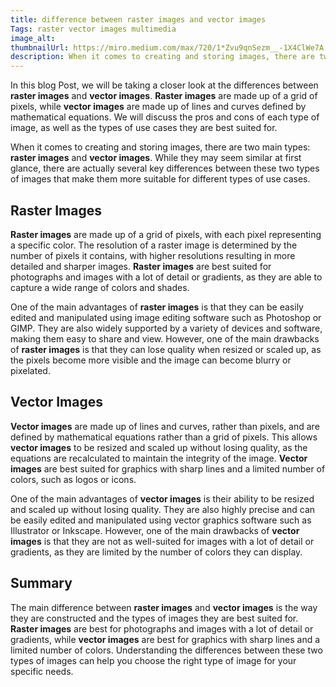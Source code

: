 ```yaml
---
title: difference between raster images and vector images
Tags: raster vector images multimedia
image_alt:
thumbnailUrl: https://miro.medium.com/max/720/1*Zvu9qnSezm__-1X4ClWe7A.webp
description: When it comes to creating and storing images, there are two main types, raster images and vector images. While they may seem similar at first glance, there are actually several key differences between these two types of images that make them more suitable for different types of use cases.
---
```


In this blog Post, we will be taking a closer look at the differences between **raster images** and **vector images**. **Raster images** are made up of a grid of pixels, while **vector images** are made up of lines and curves defined by mathematical equations. We will discuss the pros and cons of each type of image, as well as the types of use cases they are best suited for.

When it comes to creating and storing images, there are two main types: **raster images** and **vector images**. While they may seem similar at first glance, there are actually several key differences between these two types of images that make them more suitable for different types of use cases.

## Raster Images

**Raster images** are made up of a grid of pixels, with each pixel representing a specific color. The resolution of a raster image is determined by the number of pixels it contains, with higher resolutions resulting in more detailed and sharper images. **Raster images** are best suited for photographs and images with a lot of detail or gradients, as they are able to capture a wide range of colors and shades.

One of the main advantages of **raster images** is that they can be easily edited and manipulated using image editing software such as Photoshop or GIMP. They are also widely supported by a variety of devices and software, making them easy to share and view. However, one of the main drawbacks of **raster images** is that they can lose quality when resized or scaled up, as the pixels become more visible and the image can become blurry or pixelated.

## Vector Images

**Vector images** are made up of lines and curves, rather than pixels, and are defined by mathematical equations rather than a grid of pixels. This allows **vector images** to be resized and scaled up without losing quality, as the equations are recalculated to maintain the integrity of the image. **Vector images** are best suited for graphics with sharp lines and a limited number of colors, such as logos or icons.

One of the main advantages of **vector images** is their ability to be resized and scaled up without losing quality. They are also highly precise and can be easily edited and manipulated using vector graphics software such as Illustrator or Inkscape. However, one of the main drawbacks of **vector images** is that they are not as well-suited for images with a lot of detail or gradients, as they are limited by the number of colors they can display.

## Summary

The main difference between **raster images** and **vector images** is the way they are constructed and the types of images they are best suited for. **Raster images** are best for photographs and images with a lot of detail or gradients, while **vector images** are best for graphics with sharp lines and a limited number of colors. Understanding the differences between these two types of images can help you choose the right type of image for your specific needs.
